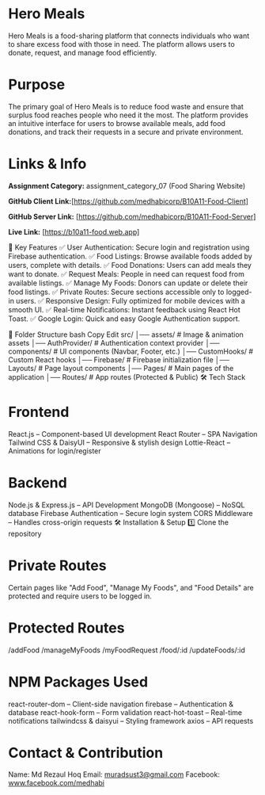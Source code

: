 # Hero Meals

Hero Meals is a food-sharing platform that connects individuals who want to share excess food with those in need. The platform allows users to donate, request, and manage food efficiently.

# Purpose

The primary goal of Hero Meals is to reduce food waste and ensure that surplus food reaches people who need it the most. The platform provides an intuitive interface for users to browse available meals, add food donations, and track their requests in a secure and private environment.

# Links & Info

**Assignment Category:** assignment_category_07 (Food Sharing Website)

**GitHub Client Link:**[https://github.com/medhabicorp/B10A11-Food-Client]

**GitHub Server Link:** [https://github.com/medhabicorp/B10A11-Food-Server]

**Live Link:** [https://b10a11-food.web.app]

🚀 Key Features
✅ User Authentication: Secure login and registration using Firebase authentication.
✅ Food Listings: Browse available foods added by users, complete with details.
✅ Food Donations: Users can add meals they want to donate.
✅ Request Meals: People in need can request food from available listings.
✅ Manage My Foods: Donors can update or delete their food listings.
✅ Private Routes: Secure sections accessible only to logged-in users.
✅ Responsive Design: Fully optimized for mobile devices with a smooth UI.
✅ Real-time Notifications: Instant feedback using React Hot Toast.
✅ Google Login: Quick and easy Google Authentication support.

📂 Folder Structure
bash
Copy
Edit
src/
│── assets/ # Image & animation assets
│── AuthProvider/ # Authentication context provider
│── components/ # UI components (Navbar, Footer, etc.)
│── CustomHooks/ # Custom React hooks
│── Firebase/ # Firebase initialization file
│── Layouts/ # Page layout components
│── Pages/ # Main pages of the application
│── Routes/ # App routes (Protected & Public)
🛠️ Tech Stack

# Frontend

React.js – Component-based UI development
React Router – SPA Navigation
Tailwind CSS & DaisyUI – Responsive & stylish design
Lottie-React – Animations for login/register

# Backend

Node.js & Express.js – API Development
MongoDB (Mongoose) – NoSQL database
Firebase Authentication – Secure login system
CORS Middleware – Handles cross-origin requests
🛠️ Installation & Setup
1️⃣ Clone the repository

# Private Routes

Certain pages like "Add Food", "Manage My Foods", and "Food Details" are protected and require users to be logged in.

# Protected Routes

/addFood
/manageMyFoods
/myFoodRequest
/food/:id
/updateFoods/:id

# NPM Packages Used

react-router-dom – Client-side navigation
firebase – Authentication & database
react-hook-form – Form validation
react-hot-toast – Real-time notifications
tailwindcss & daisyui – Styling framework
axios – API requests

# Contact & Contribution

Name: Md Rezaul Hoq
Email: muradsust3@gmail.com
Facebook: www.facebook.com/medhabi
